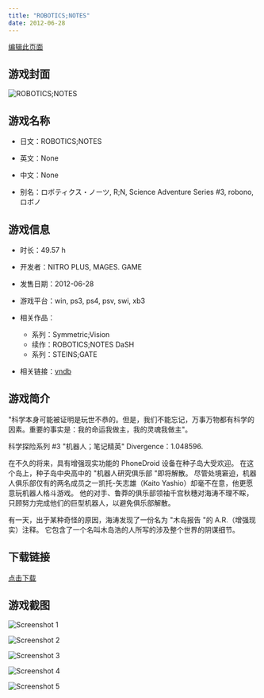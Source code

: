 ```yaml
---
title: "ROBOTICS;NOTES"
date: 2012-06-28
---
```

[编辑此页面](https://github.com/ACG-3/ADV3-source/blob/main/source/_posts/ROBOTICS%3BNOTES.md)

## 游戏封面

![ROBOTICS;NOTES](https%3A//pan.timero.xyz/onedrive/img_lib_001/ROBOTICS%3BNOTES_cover.avif)


## 游戏名称

- 日文：ROBOTICS;NOTES
- 英文：None
- 中文：None

- 别名：ロボティクス・ノーツ, R;N, Science Adventure Series #3, robono, ロボノ


## 游戏信息

- 时长：49.57 h
- 开发者：NITRO PLUS, MAGES. GAME
- 发售日期：2012-06-28
- 游戏平台：win, ps3, ps4, psv, swi, xb3
- 相关作品：
   - 系列：Symmetric;Vision
   - 续作：ROBOTICS;NOTES DaSH
   - 系列：STEINS;GATE

- 相关链接：[vndb](https://vndb.org/v5883)


## 游戏简介

"科学本身可能被证明是玩世不恭的。但是，我们不能忘记，万事万物都有科学的因素。重要的事实是：我的命运我做主，我的灵魂我做主"。

科学探险系列 #3 "机器人；笔记精英" Divergence：1.048596.

在不久的将来，具有增强现实功能的 PhoneDroid 设备在种子岛大受欢迎。
在这个岛上，种子岛中央高中的 "机器人研究俱乐部 "即将解散。
尽管处境窘迫，机器人俱乐部仅有的两名成员之一凯托-矢志雄（Kaito Yashio）却毫不在意，他更愿意玩机器人格斗游戏。
他的对手、鲁莽的俱乐部领袖千宫秋穗对海涛不理不睬，只顾努力完成他们的巨型机器人，以避免俱乐部解散。

有一天，出于某种奇怪的原因，海涛发现了一份名为 "木岛报告 "的 A.R.（增强现实）注释。
它包含了一个名叫木岛浩的人所写的涉及整个世界的阴谋细节。




## 下载链接

[点击下载](https://pan.timero.xyz/onedrive/adv_lib_001/ROBOTICS%3BNOTES)


## 游戏截图


![Screenshot 1](https%3A//pan.timero.xyz/onedrive/img_lib_001/ROBOTICS%3BNOTES_Screenshot_1.avif)

![Screenshot 2](https%3A//pan.timero.xyz/onedrive/img_lib_001/ROBOTICS%3BNOTES_Screenshot_2.avif)

![Screenshot 3](https%3A//pan.timero.xyz/onedrive/img_lib_001/ROBOTICS%3BNOTES_Screenshot_3.avif)

![Screenshot 4](https%3A//pan.timero.xyz/onedrive/img_lib_001/ROBOTICS%3BNOTES_Screenshot_4.avif)

![Screenshot 5](https%3A//pan.timero.xyz/onedrive/img_lib_001/ROBOTICS%3BNOTES_Screenshot_5.avif)

